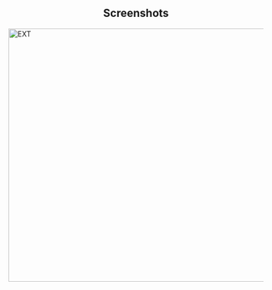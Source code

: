 <h2 align="center">Screenshots</h2>
<img alt="EXT" src="https://github.com/user-attachments/assets/f1ce29e6-2a40-4938-8ce9-ee325a4a6daa" width="600" height="500" align="center" />
 <br>
<!--  ![image](https://github.com/user-attachments/assets/f1ce29e6-2a40-4938-8ce9-ee325a4a6daa) -->
